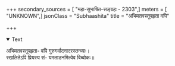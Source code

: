 +++
secondary_sources = [ "महा-सुभाषित-सङ्ग्रहः - 2303",]
meters = [ "UNKNOWN",]
jsonClass = "Subhaashita"
title = "अभिमतवस्तूपहृता वपि"

+++

<details open><summary>Text</summary>

अभिमतवस्तूपहृता- वपि गुरुगर्वादनादरस्तन्व्याः।  
स्खलितेऽपि प्रियस्य सं- यमताडनमित्येव बिब्बोकः॥
</details>
